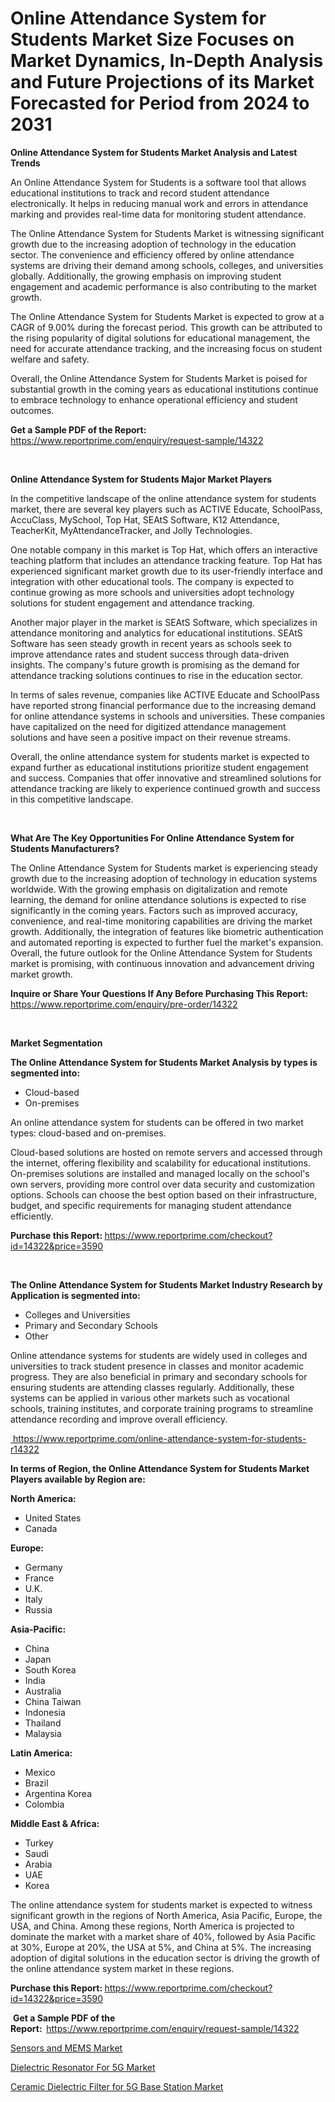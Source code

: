 <p><h1>Online Attendance System for Students Market Size Focuses on Market Dynamics, In-Depth Analysis and Future Projections of its Market Forecasted for Period from 2024 to 2031</h1></p><p><strong>Online Attendance System for Students Market Analysis and Latest Trends</strong></p>
<p><p>An Online Attendance System for Students is a software tool that allows educational institutions to track and record student attendance electronically. It helps in reducing manual work and errors in attendance marking and provides real-time data for monitoring student attendance.</p><p>The Online Attendance System for Students Market is witnessing significant growth due to the increasing adoption of technology in the education sector. The convenience and efficiency offered by online attendance systems are driving their demand among schools, colleges, and universities globally. Additionally, the growing emphasis on improving student engagement and academic performance is also contributing to the market growth.</p><p>The Online Attendance System for Students Market is expected to grow at a CAGR of 9.00% during the forecast period. This growth can be attributed to the rising popularity of digital solutions for educational management, the need for accurate attendance tracking, and the increasing focus on student welfare and safety.</p><p>Overall, the Online Attendance System for Students Market is poised for substantial growth in the coming years as educational institutions continue to embrace technology to enhance operational efficiency and student outcomes.</p></p>
<p><strong>Get a Sample PDF of the Report:&nbsp;</strong> <a href="https://www.reportprime.com/enquiry/request-sample/14322">https://www.reportprime.com/enquiry/request-sample/14322</a></p>
<p>&nbsp;</p>
<p><strong>Online Attendance System for Students Major Market Players</strong></p>
<p><p>In the competitive landscape of the online attendance system for students market, there are several key players such as ACTIVE Educate, SchoolPass, AccuClass, MySchool, Top Hat, SEAtS Software, K12 Attendance, TeacherKit, MyAttendanceTracker, and Jolly Technologies. </p><p>One notable company in this market is Top Hat, which offers an interactive teaching platform that includes an attendance tracking feature. Top Hat has experienced significant market growth due to its user-friendly interface and integration with other educational tools. The company is expected to continue growing as more schools and universities adopt technology solutions for student engagement and attendance tracking.</p><p>Another major player in the market is SEAtS Software, which specializes in attendance monitoring and analytics for educational institutions. SEAtS Software has seen steady growth in recent years as schools seek to improve attendance rates and student success through data-driven insights. The company's future growth is promising as the demand for attendance tracking solutions continues to rise in the education sector.</p><p>In terms of sales revenue, companies like ACTIVE Educate and SchoolPass have reported strong financial performance due to the increasing demand for online attendance systems in schools and universities. These companies have capitalized on the need for digitized attendance management solutions and have seen a positive impact on their revenue streams.</p><p>Overall, the online attendance system for students market is expected to expand further as educational institutions prioritize student engagement and success. Companies that offer innovative and streamlined solutions for attendance tracking are likely to experience continued growth and success in this competitive landscape.</p></p>
<p>&nbsp;</p>
<p><strong>What Are The Key Opportunities For Online Attendance System for Students Manufacturers?</strong></p>
<p><p>The Online Attendance System for Students market is experiencing steady growth due to the increasing adoption of technology in education systems worldwide. With the growing emphasis on digitalization and remote learning, the demand for online attendance solutions is expected to rise significantly in the coming years. Factors such as improved accuracy, convenience, and real-time monitoring capabilities are driving the market growth. Additionally, the integration of features like biometric authentication and automated reporting is expected to further fuel the market's expansion. Overall, the future outlook for the Online Attendance System for Students market is promising, with continuous innovation and advancement driving market growth.</p></p>
<p><strong>Inquire or Share Your Questions If Any Before Purchasing This Report:</strong> <a href="https://www.reportprime.com/enquiry/pre-order/14322">https://www.reportprime.com/enquiry/pre-order/14322</a></p>
<p>&nbsp;</p>
<p><strong>Market Segmentation</strong></p>
<p><strong>The Online Attendance System for Students Market Analysis by types is segmented into:</strong></p>
<p><ul><li>Cloud-based</li><li>On-premises</li></ul></p>
<p><p>An online attendance system for students can be offered in two market types: cloud-based and on-premises. </p><p>Cloud-based solutions are hosted on remote servers and accessed through the internet, offering flexibility and scalability for educational institutions. On-premises solutions are installed and managed locally on the school's own servers, providing more control over data security and customization options. Schools can choose the best option based on their infrastructure, budget, and specific requirements for managing student attendance efficiently.</p></p>
<p><strong>Purchase this Report:&nbsp;</strong><a href="https://www.reportprime.com/checkout?id=14322&price=3590">https://www.reportprime.com/checkout?id=14322&price=3590</a></p>
<p>&nbsp;</p>
<p><strong>The Online Attendance System for Students Market Industry Research by Application is segmented into:</strong></p>
<p><ul><li>Colleges and Universities</li><li>Primary and Secondary Schools</li><li>Other</li></ul></p>
<p><p>Online attendance systems for students are widely used in colleges and universities to track student presence in classes and monitor academic progress. They are also beneficial in primary and secondary schools for ensuring students are attending classes regularly. Additionally, these systems can be applied in various other markets such as vocational schools, training institutes, and corporate training programs to streamline attendance recording and improve overall efficiency.</p></p>
<p><a href="https://www.reportprime.com/online-attendance-system-for-students-r14322">&nbsp;https://www.reportprime.com/online-attendance-system-for-students-r14322</a></p>
<p><strong>In terms of Region, the Online Attendance System for Students Market Players available by Region are:</strong></p>
<p>
    <p> <strong> North America: </strong>
        <ul>
            <li>United States</li>
            <li>Canada</li>
        </ul>
        </p> 
    <p> <strong> Europe: </strong>
        <ul>
            <li>Germany</li>
            <li>France</li>
            <li>U.K.</li>
            <li>Italy</li>
            <li>Russia</li>
        </ul>
        </p> 
    <p> <strong> Asia-Pacific: </strong>
        <ul>
            <li>China</li>
            <li>Japan</li>
            <li>South Korea</li>
            <li>India</li>
            <li>Australia</li>
            <li>China Taiwan</li>
            <li>Indonesia</li>
            <li>Thailand</li>
            <li>Malaysia</li>
        </ul>
        </p> 
    <p> <strong> Latin America: </strong>
        <ul>
            <li>Mexico</li>
            <li>Brazil</li>
            <li>Argentina Korea</li>
            <li>Colombia</li>
        </ul>
        </p> 
    <p> <strong> Middle East & Africa: </strong>
        <ul>
            <li>Turkey</li>
            <li>Saudi</li>
            <li>Arabia</li>
            <li>UAE</li>
            <li>Korea</li>
        </ul>
    </p>
    </p>
<p><p>The online attendance system for students market is expected to witness significant growth in the regions of North America, Asia Pacific, Europe, the USA, and China. Among these regions, North America is projected to dominate the market with a market share of 40%, followed by Asia Pacific at 30%, Europe at 20%, the USA at 5%, and China at 5%. The increasing adoption of digital solutions in the education sector is driving the growth of the online attendance system market in these regions.</p></p>
<p><strong>Purchase this Report: </strong><a href="https://www.reportprime.com/checkout?id=14322&price=3590">https://www.reportprime.com/checkout?id=14322&price=3590</a></p>
<p>&nbsp;<strong>Get a Sample PDF of the Report:&nbsp;&nbsp;</strong><a href="https://www.reportprime.com/enquiry/request-sample/14322">https://www.reportprime.com/enquiry/request-sample/14322</a></p>
<p><strong></strong></p>
<p><p><a href="https://angry-finch-aaf.notion.site/Analyzing-Sensors-and-MEMS-Market-Global-Industry-Perspective-and-Forecast-2024-to-2031-fbe93de35a1247d4961e2163f15b761c">Sensors and MEMS Market</a></p><p><a href="https://faithful-glue-af3.notion.site/Dielectric-Resonator-For-5G-Market-Size-Market-Outlook-and-Market-Forecast-2024-to-2031-decb590a6ec548c9ab6f83d6cff069f3">Dielectric Resonator For 5G Market</a></p><p><a href="https://chivalrous-flock-a86.notion.site/Ceramic-Dielectric-Filter-for-5G-Base-Station-Market-Analysis-Its-CAGR-Market-Segmentation-and-Glo-8b7c8c7746894204b747e56c2ad48086">Ceramic Dielectric Filter for 5G Base Station Market</a></p></p>